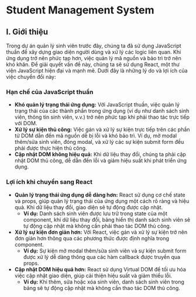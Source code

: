 # Student Management System

## I. Giới thiệu

Trong dự án quản lý sinh viên trước đây, chúng ta đã sử dụng JavaScript thuần để xây dựng giao diện người dùng và xử lý các logic liên quan. Khi ứng dụng trở nên phức tạp hơn, việc quản lý mã nguồn và bảo trì trở nên khó khăn. Để giải quyết vấn đề này, chúng ta sẽ sử dụng React, một thư viện JavaScript hiện đại và mạnh mẽ. Dưới đây là những lý do và lợi ích của việc chuyển đổi này:

### Hạn chế của JavaScript thuần
- **Khó quản lý trạng thái ứng dụng:** Với JavaScript thuần, việc quản lý trạng thái của các thành phần trong ứng dụng (ví dụ như danh sách sinh viên, thông tin sinh viên, v.v.) trở nên phức tạp khi phải thao tác trực tiếp với DOM.
- **Xử lý sự kiện thủ công:** Việc gán và xử lý sự kiện trực tiếp trên các phần tử DOM dẫn đến mã nguồn dễ bị lỗi và khó bảo trì. Ví dụ, mở modal thêm/sửa sinh viên, đóng modal, và xử lý các sự kiện submit form đều phải được thực hiện thủ công.
- **Cập nhật DOM không hiệu quả:** Khi dữ liệu thay đổi, chúng ta phải cập nhật DOM thủ công, dễ dẫn đến lỗi và giảm hiệu suất khi phát triển ứng dụng.

### Lợi ích khi chuyển sang React
- **Quản lý trạng thái ứng dụng dễ dàng hơn:** React sử dụng cơ chế state và props, giúp quản lý trạng thái của ứng dụng một cách rõ ràng và hiệu quả. Khi dữ liệu thay đổi, giao diện sẽ tự động được cập nhật.
  - **Ví dụ:** Danh sách sinh viên được lưu trữ trong state của một component, khi dữ liệu thay đổi, bảng hiển thị danh sách sinh viên sẽ tự động cập nhật mà không cần phải thao tác DOM thủ công.
- **Xử lý sự kiện đơn giản hơn:** Với React, việc gán và xử lý sự kiện trở nên đơn giản hơn thông qua các phương thức được định nghĩa trong component.
  - **Ví dụ:** Sự kiện mở modal thêm/sửa sinh viên và sự kiện submit form được xử lý dễ dàng thông qua các hàm callback được truyền qua props.
- **Cập nhật DOM hiệu quả hơn:** React sử dụng Virtual DOM để tối ưu hóa việc cập nhật giao diện, giúp cải thiện hiệu suất và giảm thiểu lỗi.
  - **Ví dụ:** Khi thêm, sửa hoặc xóa sinh viên, danh sách sinh viên trong bảng sẽ tự động cập nhật mà không cần thao tác DOM thủ công.

